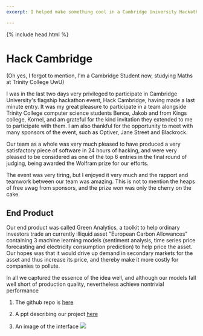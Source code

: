 ```yaml
---
excerpt: I helped make something cool in a Cambridge University Hackathon.

---
```


{% include head.html %}
# Hack Cambridge

(Oh yes, I forgot to mention, I'm a Cambridge Student now, studying Maths at Trinity College UwU)

I was in the last two days very privileged to participate in Cambridge University's flagship hackathon event, Hack Cambridge, having made a last minute entry. It was my great pleasure to participate in a team alongside Trinity College computer science students Bence, Jakob and from Kings college, Kornel, and am grateful for the kind invitation they extended to me to participate with them. I am also thankful for the opportunity to meet with many sponsors of the event, such as Optiver, Jane Street and Blackrock.

Our team as a whole was very much pleased to have produced a very satisfactory piece of software in 24 hours of hacking, and were very pleased to be considered as one of the top 6 entries in the final round of judging, being awarded the Wolfram prize for our efforts.

The event was very tiring, but I enjoyed it very much and the rapport and teamwork between our team was amazing. This is not to mention the heaps of free swag from sponsors, and the prize won was only the cherry on the cake.

## End Product
Our end product was called Green Analytics, a toolkit to help ordinary investors trade an currently illiquid asset "European Carbon Allowances" containing 3 machine learning models (sentiment analysis, time series price forecasting and electricity consumption prediction) to help price the asset. Our hopes was that it would drive up demand in secondary markets for the asset and thus increase its price, and thereby make it more costly for companies to pollute.

In all we captured the essence of the idea well, and although our models fall well short of production quality, nevertheless achieve nontrivial performance

1) The github repo is [here](https://github.com/anonymous3141/HackCambridge2022)

2) A ppt describing our project [here](https://anonymous3141.github.io/static/Green_Analytics.pdf)

3) An image of the interface
![](https://cdn.discordapp.com/attachments/934043540172972072/934779495171366942/unknown.png)
